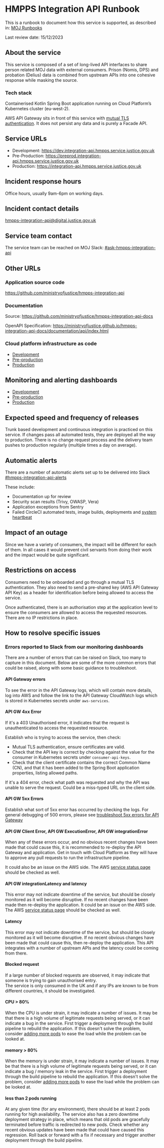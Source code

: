 # HMPPS Integration API Runbook
This is a runbook to document how this service is supported, as described in: [MOJ Runbooks](https://technical-guidance.service.justice.gov.uk/documentation/standards/documenting-how-your-service-is-supported.html#what-you-should-include-in-your-service-39-s-runbook)

Last review date: 15/12/2023

## About the service
This service is composed of a set of long-lived API interfaces to share person related MOJ data with external consumers. 
Prison (Nomis, DPS) and probation (Delius) data is combined from upstream APIs into one cohesive response while masking the source.

### Tech stack 
Containerised Kotlin Spring Boot application running on Cloud Platform’s Kubernetes cluster (eu-west-2). 

AWS API Gateway sits in front of this service with [mutual TLS authentication](https://docs.aws.amazon.com/apigateway/latest/developerguide/rest-api-mutual-tls.html). It does not persist any data and is purely a Facade API.

## Service URLs
- Development: https://dev.integration-api.hmpps.service.justice.gov.uk
- Pre-Production: https://preprod.integration-api.hmpps.service.justice.gov.uk
- Production: https://integration-api.hmpps.service.justice.gov.uk

## Incident response hours
Office hours, usually 9am-6pm on working days.

## Incident contact details
[hmpps-integration-api@digital.justice.gov.uk](mailto:hmpps-integration-api@digital.justice.gov.uk)

## Service team contact
The service team can be reached on MOJ Slack: [#ask-hmpps-integration-api](https://moj.enterprise.slack.com/archives/C04D46K9QTU)

## Other URLs

### Application source code

https://github.com/ministryofjustice/hmpps-integration-api

### Documentation

Source: https://github.com/ministryofjustice/hmpps-integration-api-docs

OpenAPI Specification: https://ministryofjustice.github.io/hmpps-integration-api-docs/documentation/api/index.html

### Cloud platform infrastructure as code

- [Development](https://github.com/ministryofjustice/cloud-platform-environments/tree/main/namespaces/live.cloud-platform.service.justice.gov.uk/hmpps-integration-api-dev)
- [Pre-production](https://github.com/ministryofjustice/cloud-platform-environments/tree/main/namespaces/live.cloud-platform.service.justice.gov.uk/hmpps-integration-api-preprod)
- [Production](https://github.com/ministryofjustice/cloud-platform-environments/tree/main/namespaces/live.cloud-platform.service.justice.gov.uk/hmpps-integration-api-prod)

## Monitoring and alerting dashboards

- [Development](https://grafana.live.cloud-platform.service.justice.gov.uk/d/hmpps-integration-api-dev/hmpps-integration-api-development?orgId=1)
- [Pre-production](https://grafana.live.cloud-platform.service.justice.gov.uk/d/hmpps-integration-api-preprod/hmpps-integration-api-preprod?orgId=1)
- [Production](https://grafana.live.cloud-platform.service.justice.gov.uk/d/hmpps-integration-api-prod/hmpps-integration-api-production?orgId=1)

## Expected speed and frequency of releases

Trunk based development and continuous integration is practiced on this service. If changes pass all automated tests, they are deployed all the way to production.
There is no change request process and the delivery team pushes to production regularly (multiple times a day on average).

## Automatic alerts

There are a number of automatic alerts set up to be delivered into Slack [#hmpps-integration-api-alerts](https://moj.enterprise.slack.com/archives/C052TUCR12L)

These include: 
- Documentation up for review
- Security scan results (Trivy, OWASP, Vera)
- Application exceptions from Sentry
- Failed CircleCI automated tests, image builds, deployments and [system heartbeat](./monitoring-and-alerting/heartbeat.md)

## Impact of an outage

Since we have a variety of consumers, the impact will be different for each of them. In all cases it would prevent civil servants from doing their work and the impact would be quite significant.

## Restrictions on access

Consumers need to be onboarded and go through a mutual TLS authentication. They also need to send a pre-shared key (AWS API Gateway API Key) as a header for identification before being allowed to access the service. 

Once authenticated, there is an authorisation step at the application level to ensure the consumers are allowed to access the requested resources.
There are no IP restrictions in place.

## How to resolve specific issues

### Errors reported to Slack from our monitoring dashboards

There are a number of errors that can be raised on Slack, too many to capture in this document.
  Below are some of the more common errors that could be raised, along with some basic guidance to troubleshoot.

#### API Gateway errors

To see the error in the API Gateway logs, which will contain more details, log into AWS and follow the link to the API Gateway CloudWatch logs which is stored in Kubernetes secrets under `aws-services`.

#### API GW 4xx Error

If it's a 403 Unauthorised error, it indicates that the request is unauthenticated to access the requested resource.

Establish who is trying to access the service, then check:
- Mutual TLS authentication, ensure certificates are valid.
- Check that the API key is correct by checking against the value for the consumer in Kubernetes secrets under `consumer-api-keys`.
- Check that the client certificate contains the correct Common Name (CN), and that it has been added to the Spring Boot application properties, listing allowed paths.

If it's a 404 error, check what path was requested and why the API was unable to serve the request. Could be a miss-typed URL on the client side.

#### API GW 5xx Errors

Establish what sort of 5xx error has occurred by checking the logs. 
For general debugging of 500 errors, please see [troubleshoot 5xx errors for API Gateway](https://repost.aws/knowledge-center/api-gateway-5xx-error)

#### API GW Client Error, API GW ExecutionError, API GW integrationError

When any of these errors occur, and no obvious recent changes have been made that could cause this, it is recommended to re-deploy the API Gateway and application.
Get in touch with Cloud Platform as they will have to approve any pull requests to run the infrastructure pipeline.

It could also be an issue on the AWS side. The AWS [service status page](https://health.aws.amazon.com/health/status) should be checked as well.

#### API GW integrationLatency and latency

This error may not indicate downtime of the service, but should be closely monitored as it will become disruptive.
If no recent changes have been made then re-deploy the application.
It could be an issue on the AWS side. The AWS [service status page](https://health.aws.amazon.com/health/status) should be checked as well.

#### Latency

This error may not indicate downtime of the service, but should be closely monitored as it will become disruptive.
If no recent obvious changes have been made that could cause this, then re-deploy the application.
This API integrates with a number of upstream APIs and the latency could be coming from there.

#### Blocked request

If a large number of blocked requests are observed, it may indicate that someone is trying to gain unauthorised entry.  
The service is only consumed in the UK and if any IPs are known to be from different countries, it should be investigated.

#### CPU > 80%

When the CPU is under strain, it may indicate a number of issues. It may be that there is a high volume of legitimate requests being served, or it can indicate a bug in the service.
First trigger a deployment through the build pipeline to rebuild the application. If this doesn't solve the problem, consider [adding more pods](https://github.com/ministryofjustice/hmpps-integration-api/blob/main/helm_deploy/hmpps-integration-api/values.yaml#L5) to ease the load while the problem can be looked at.

#### memory > 80%

When the memory is under strain, it may indicate a number of issues. It may be that there is a high volume of legitimate requests being served, or it can indicate a bug / memory leak in the service.
First trigger a deployment through the build pipeline to rebuild the application. If this doesn't solve the problem, consider [adding more pods](https://github.com/ministryofjustice/hmpps-integration-api/blob/main/helm_deploy/hmpps-integration-api/values.yaml#L5) to ease the load while the problem can be looked at.

#### less than 2 pods running

At any given time (for any environment), there should be at least 2 pods running for high availability. 
The service also has a zero downtime deployment strategy in place, which means that old pods are gracefully terminated before traffic is redirected to new pods.
Check whether any recent obvious updates have been made that could have caused this regression. Roll back or forward with a fix if necessary and trigger another deployment through the build pipeline.
